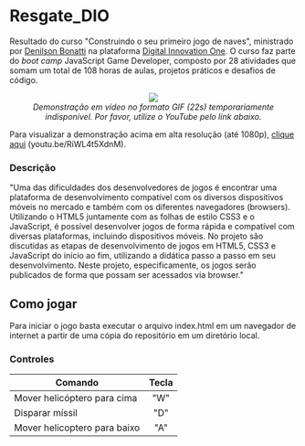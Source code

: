 # Resgate_DIO
Resultado do curso "Construindo o seu primeiro jogo de naves", ministrado por [Denilson Bonatti](https://github.com/denilsonbonatti "Denilson Bonatti") na plataforma [Digital Innovation One](https://digitalinnovation.one/ "Digital Innovation One"). O curso faz parte do *boot camp* JavaScript Game Developer, composto por 28 atividades que somam um total de 108 horas de aulas, projetos práticos e desafios de código.

<p align="center"> <img src="https://media.giphy.com/media/BvcUyerFSknq1UT8LR/giphy.gif"> <br> <i>Demonstração em vídeo no formato GIF (22s) temporariamente indisponível. Por favor, utilize o YouTube pelo link abaixo.</i> </p>

Para visualizar a demonstração acima em alta resolução (até 1080p), [clique aqui](https://youtu.be/RiWL4t5XdnM "Demonstração do jogo.") (you<span>tu</span>.be/RiWL4t5XdnM).

### Descrição
"Uma das dificuldades dos desenvolvedores de jogos é encontrar uma plataforma de desenvolvimento compatível com os diversos dispositivos móveis no mercado e também com os diferentes navegadores (browsers). Utilizando o HTML5 juntamente com as folhas de estilo CSS3 e o JavaScript, é possível desenvolver jogos de forma rápida e compatível com diversas plataformas, incluindo dispositivos móveis. No projeto são discutidas as etapas de desenvolvimento de jogos em HTML5, CSS3 e JavaScript do início ao fim, utilizando a didática passo a passo em seu desenvolvimento. Neste projeto, especificamente, os jogos serão publicados de forma que possam ser acessados via browser."
## Como jogar
Para iniciar o jogo basta executar o arquivo index.html em um navegador de internet a partir de uma cópia do repositório em um diretório local.
### Controles
| Comando                            |  Tecla |
|------------------------------------|:------:|
| Mover helicóptero para cima        |   "W"  |
| Disparar míssil                    |   "D"  |
| Mover helicoptero para baixo       |   "A"  |
